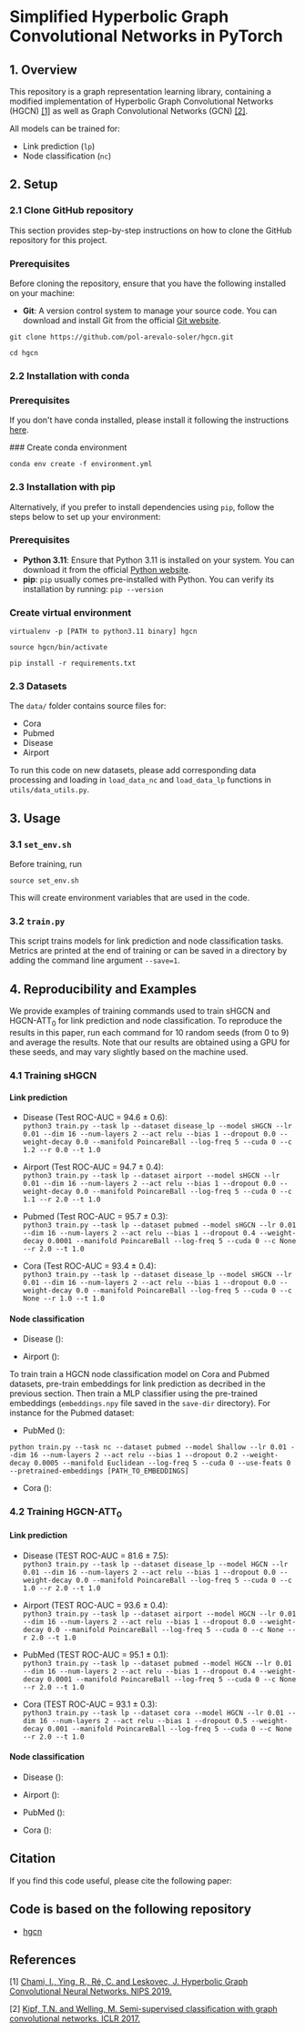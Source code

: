 Simplified Hyperbolic Graph Convolutional Networks in PyTorch
==================================================

## 1. Overview

This repository is a graph representation learning library, containing a modified implementation of Hyperbolic Graph Convolutional Networks (HGCN) [[1]](https://proceedings.neurips.cc/paper_files/paper/2019/file/0415740eaa4d9decbc8da001d3fd805f-Paper.pdf) as well as  Graph Convolutional Networks (GCN) [[2]](https://arxiv.org/pdf/1609.02907.pdf).
  
All models can be trained for: 

  * Link prediction (```lp```)
  * Node classification (```nc```)

## 2. Setup

### 2.1 Clone GitHub repository

This section provides step-by-step instructions on how to clone the GitHub repository for this project.

### Prerequisites

Before cloning the repository, ensure that you have the following installed on your machine:

- **Git**: A version control system to manage your source code. You can download and install Git from the official [Git website](https://git-scm.com/downloads).

```git clone https://github.com/pol-arevalo-soler/hgcn.git```

```cd hgcn```

### 2.2 Installation with conda

### Prerequisites

If you don't have conda installed, please install it following the instructions [here](https://conda.io/projects/conda/en/latest/user-guide/install/index.html).

### Create conda environment

```conda env create -f environment.yml```

### 2.3 Installation with pip

Alternatively, if you prefer to install dependencies using `pip`, follow the steps below to set up your environment:

### Prerequisites

- **Python 3.11**: Ensure that Python 3.11 is installed on your system. You can download it from the official [Python website](https://www.python.org/downloads/).
- **pip**: `pip` usually comes pre-installed with Python. You can verify its installation by running:
  ```pip --version```

### Create virtual environment

```virtualenv -p [PATH to python3.11 binary] hgcn```

```source hgcn/bin/activate```

```pip install -r requirements.txt```

### 2.3 Datasets

The ```data/``` folder contains source files for:

  * Cora
  * Pubmed
  * Disease 
  * Airport

To run this code on new datasets, please add corresponding data processing and loading in ```load_data_nc``` and ```load_data_lp``` functions in ```utils/data_utils.py```.

## 3. Usage

### 3.1 ```set_env.sh```

Before training, run 

```source set_env.sh```

This will create environment variables that are used in the code. 

### 3.2  ```train.py```

This script trains models for link prediction and node classification tasks. 
Metrics are printed at the end of training or can be saved in a directory by adding the command line argument ```--save=1```.

## 4. Reproducibility and Examples

We provide examples of training commands used to train sHGCN and HGCN-ATT<sub>0</sub> for link prediction and node classification. To reproduce the results in this paper, run each command for 10 random seeds (from 0 to 9) and average the results. Note that our results are obtained using a GPU for these seeds, and may vary slightly based on the machine used.

### 4.1 Training sHGCN

#### Link prediction

  * Disease (Test ROC-AUC = 94.6 $\pm$ 0.6): <br>
  ```python3 train.py --task lp --dataset disease_lp --model sHGCN --lr 0.01 --dim 16 --num-layers 2 --act relu --bias 1 --dropout 0.0 --weight-decay 0.0 --manifold PoincareBall --log-freq 5 --cuda 0 --c 1.2 --r 0.0 --t 1.0```

  * Airport (Test ROC-AUC = 94.7 $\pm$ 0.4): <br>
  ```python3 train.py --task lp --dataset airport --model sHGCN --lr 0.01 --dim 16 --num-layers 2 --act relu --bias 1 --dropout 0.0 --weight-decay 0.0 --manifold PoincareBall --log-freq 5 --cuda 0 --c 1.1 --r 2.0 --t 1.0```

  * Pubmed (Test ROC-AUC = 95.7 $\pm$ 0.3): <br>
  ```python3 train.py --task lp --dataset pubmed --model sHGCN --lr 0.01 --dim 16 --num-layers 2 --act relu --bias 1 --dropout 0.4 --weight-decay 0.0001 --manifold PoincareBall --log-freq 5 --cuda 0 --c None --r 2.0 --t 1.0```

  * Cora (Test ROC-AUC = 93.4 $\pm$ 0.4): <br>
  ```python3 train.py --task lp --dataset disease_lp --model sHGCN --lr 0.01 --dim 16 --num-layers 2 --act relu --bias 1 --dropout 0.0 --weight-decay 0.0 --manifold PoincareBall --log-freq 5 --cuda 0 --c None --r 1.0 --t 1.0```


#### Node classification

  * Disease ():

  * Airport ():

To train train a HGCN node classification model on Cora and Pubmed datasets, pre-train embeddings for link prediction as decribed in the previous section. Then train a MLP classifier using the pre-trained embeddings (```embeddings.npy``` file saved in the ```save-dir``` directory). For instance for the Pubmed dataset:
 
  * PubMed ():

```python train.py --task nc --dataset pubmed --model Shallow --lr 0.01 --dim 16 --num-layers 2 --act relu --bias 1 --dropout 0.2 --weight-decay 0.0005 --manifold Euclidean --log-freq 5 --cuda 0 --use-feats 0 --pretrained-embeddings [PATH_TO_EMBEDDINGS]```

  * Cora ():

### 4.2 Training HGCN-ATT<sub>0</sub>

#### Link prediction 

 * Disease (TEST ROC-AUC = 81.6 $\pm$ 7.5): <br>
  ```python3 train.py --task lp --dataset disease_lp --model HGCN --lr 0.01 --dim 16 --num-layers 2 --act relu --bias 1 --dropout 0.0 --weight-decay 0.0 --manifold PoincareBall --log-freq 5 --cuda 0 --c 1.0 --r 2.0 --t 1.0```


 * Airport (TEST ROC-AUC = 93.6 $\pm$ 0.4): <br>
  ```python3 train.py --task lp --dataset airport --model HGCN --lr 0.01 --dim 16 --num-layers 2 --act relu --bias 1 --dropout 0.0 --weight-decay 0.0 --manifold PoincareBall --log-freq 5 --cuda 0 --c None --r 2.0 --t 1.0```
 
 * PubMed (TEST ROC-AUC = 95.1 $\pm$ 0.1): <br>
  ```python3 train.py --task lp --dataset pubmed --model HGCN --lr 0.01 --dim 16 --num-layers 2 --act relu --bias 1 --dropout 0.4 --weight-decay 0.0001 --manifold PoincareBall --log-freq 5 --cuda 0 --c None --r 2.0 --t 1.0```

 * Cora (TEST ROC-AUC = 93.1 $\pm$ 0.3): <br>
  ```python3 train.py --task lp --dataset cora --model HGCN --lr 0.01 --dim 16 --num-layers 2 --act relu --bias 1 --dropout 0.5 --weight-decay 0.001 --manifold PoincareBall --log-freq 5 --cuda 0 --c None --r 2.0 --t 1.0```

#### Node classification 

 * Disease (): 

 * Airport ():

 * PubMed ():

 * Cora (): 


## Citation

If you find this code useful, please cite the following paper: 


## Code is based on the following repository

 * [hgcn](https://github.com/HazyResearch/hgcn/tree/master)

## References

[1] [Chami, I., Ying, R., Ré, C. and Leskovec, J. Hyperbolic Graph Convolutional Neural Networks. NIPS 2019.](http://web.stanford.edu/~chami/files/hgcn.pdf)

[2] [Kipf, T.N. and Welling, M. Semi-supervised classification with graph convolutional networks. ICLR 2017.](https://arxiv.org/pdf/1609.02907.pdf)